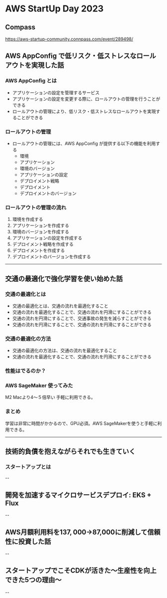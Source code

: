 # AWS StartUp Day 2023

## Compass
https://aws-startup-community.connpass.com/event/289498/

## AWS AppConfig で低リスク・低ストレスなロールアウトを実現した話

### AWS AppConfig とは
- アプリケーションの設定を管理するサービス
- アプリケーションの設定を変更する際に、ロールアウトの管理を行うことができる
- ロールアウトの管理により、低リスク・低ストレスなロールアウトを実現することができる

### ロールアウトの管理
- ロールアウトの管理には、AWS AppConfig が提供する以下の機能を利用する
  - 環境
  - アプリケーション
  - 環境のバージョン
  - アプリケーションの設定
  - デプロイメント戦略
  - デプロイメント
  - デプロイメントのバージョン

### ロールアウトの管理の流れ
1. 環境を作成する
2. アプリケーションを作成する
3. 環境のバージョンを作成する
4. アプリケーションの設定を作成する
5. デプロイメント戦略を作成する
6. デプロイメントを作成する
7. デプロイメントのバージョンを作成する


---

## 交通の最適化で強化学習を使い始めた話

### 交通の最適化とは
- 交通の最適化とは、交通の流れを最適化すること
- 交通の流れを最適化することで、交通の流れを円滑にすることができる
- 交通の流れを円滑にすることで、交通事故の発生を減らすことができる
- 交通の流れを円滑にすることで、交通の流れを円滑にすることができる

### 交通の最適化の方法
- 交通の最適化の方法は、交通の流れを最適化すること
- 交通の流れを最適化することで、交通の流れを円滑にすることができる

### 性能はでるのか？

### AWS SageMaker 使ってみた
M2 Macより4〜５倍早い
手軽に利用できる。

### まとめ
学習は非常に時間がかかるので、GPU必須。AWS SageMakerを使うと手軽に利用できる。


---

## 技術的負債を抱えながらそれでも生きていく

### スタートアップとは


--
## 開発を加速するマイクロサービスデプロイ: EKS + Flux

--

## AWS月額利用料を$137,000→$87,000に削減して信頼性に投資した話	

--

## スタートアップでこそCDKが活きた〜生産性を向上できた5つの理由〜

--


